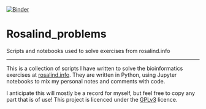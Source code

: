 [![Binder](https://mybinder.org/badge_logo.svg)](https://mybinder.org/v2/gh/samnooij/Rosalind_problems/master)

# Rosalind_problems
Scripts and notebooks used to solve exercises from rosalind.info

---

This is a collection of scripts I have written to solve the bioinformatics exercises at [rosalind.info](http://rosalind.info).
They are written in Python, using Jupyter notebooks to mix my personal notes and comments with code.

I anticipate this will mostly be a record for myself, but feel free to copy any part that is of use! 
This project is licenced under the [GPLv3](LICENSE) licence.
